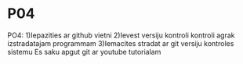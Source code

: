 # P04
PO4: 
1)Iepazities ar github vietni 
2)Ievest versiju kontroli kontroli agrak izstradatajam programmam 
3)Iemacites stradat ar git versiju kontroles sistemu 
Es saku apgut git ar youtube tutorialam
